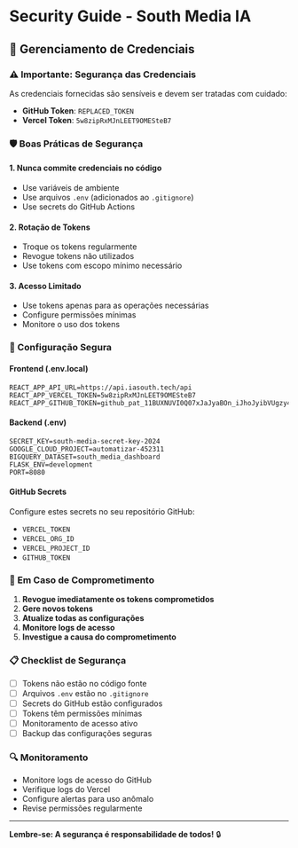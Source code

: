 # Security Guide - South Media IA

## 🔐 Gerenciamento de Credenciais

### ⚠️ Importante: Segurança das Credenciais

As credenciais fornecidas são sensíveis e devem ser tratadas com cuidado:

- **GitHub Token**: `REPLACED_TOKEN`
- **Vercel Token**: `5w8zipRxMJnLEET9OMESteB7`

### 🛡️ Boas Práticas de Segurança

#### 1. Nunca commite credenciais no código
- Use variáveis de ambiente
- Use arquivos `.env` (adicionados ao `.gitignore`)
- Use secrets do GitHub Actions

#### 2. Rotação de Tokens
- Troque os tokens regularmente
- Revogue tokens não utilizados
- Use tokens com escopo mínimo necessário

#### 3. Acesso Limitado
- Use tokens apenas para as operações necessárias
- Configure permissões mínimas
- Monitore o uso dos tokens

### 🔧 Configuração Segura

#### Frontend (.env.local)
```env
REACT_APP_API_URL=https://api.iasouth.tech/api
REACT_APP_VERCEL_TOKEN=5w8zipRxMJnLEET9OMESteB7
REACT_APP_GITHUB_TOKEN=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
```

#### Backend (.env)
```env
SECRET_KEY=south-media-secret-key-2024
GOOGLE_CLOUD_PROJECT=automatizar-452311
BIGQUERY_DATASET=south_media_dashboard
FLASK_ENV=development
PORT=8080
```

#### GitHub Secrets
Configure estes secrets no seu repositório GitHub:
- `VERCEL_TOKEN`
- `VERCEL_ORG_ID`
- `VERCEL_PROJECT_ID`
- `GITHUB_TOKEN`

### 🚨 Em Caso de Comprometimento

1. **Revogue imediatamente os tokens comprometidos**
2. **Gere novos tokens**
3. **Atualize todas as configurações**
4. **Monitore logs de acesso**
5. **Investigue a causa do comprometimento**

### 📋 Checklist de Segurança

- [ ] Tokens não estão no código fonte
- [ ] Arquivos `.env` estão no `.gitignore`
- [ ] Secrets do GitHub estão configurados
- [ ] Tokens têm permissões mínimas
- [ ] Monitoramento de acesso ativo
- [ ] Backup das configurações seguras

### 🔍 Monitoramento

- Monitore logs de acesso do GitHub
- Verifique logs do Vercel
- Configure alertas para uso anômalo
- Revise permissões regularmente

---

**Lembre-se: A segurança é responsabilidade de todos!** 🔒
